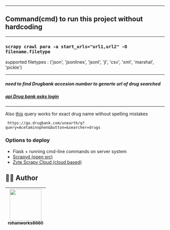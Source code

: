  ---------------------
## Command(cmd)  to run this project without hardcoding 
 ----------
### ```scrapy crawl para -a start_urls="url1,url2" -O filename.filetype```

supported filetypes : ('json', 'jsonlines', 'jsonl', 'jl', 'csv', 'xml', 'marshal', 'pickle')

 -------------------------


##### need to find Drugbank accesion number to generte url of drug searched
##### [api Drug bank asks login](https://dev.drugbank.com/clients/sign_in)


 ------------------

Also [this](https://go.drugbank.com/unearth/q?query=Acetaminophen&button=&searcher=drugs) query works for exact drug name without spelling mistakes
```
 https://go.drugbank.com/unearth/q?query=Acetaminophen&button=&searcher=drugs
```
### Options to deploy 
- Flask + running cmd-line commands on server system 
- [Scrapyd (open src)](https://scrapyd.readthedocs.io/en/stable/overview.html)
- [Zyte Scrapy Cloud (cloud based)](https://docs.zyte.com/scrapy-cloud.html)



## :man_technologist: Author
| [<img src="https://github.com/rohanworks8660.png" width="100px;"/>](https://github.com/rohanworks8660)<br/> [<sub>rohanworks8660</sub>](https://github.com/rohanworks8660) |
| --- |




